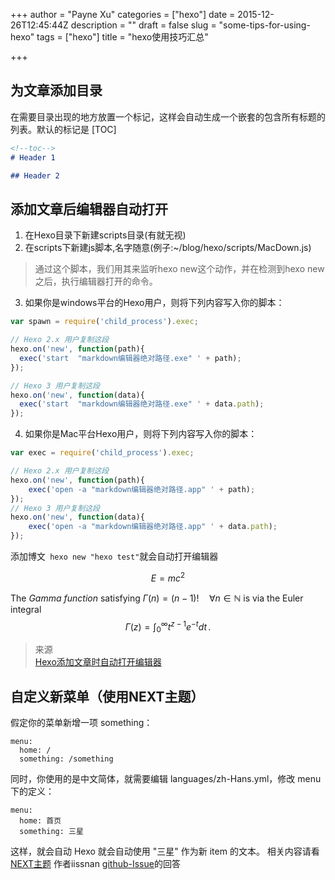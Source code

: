 +++
author = "Payne Xu"
categories = ["hexo"]
date = 2015-12-26T12:45:44Z
description = ""
draft = false
slug = "some-tips-for-using-hexo"
tags = ["hexo"]
title = "hexo使用技巧汇总"

+++


<!--toc-->
## 为文章添加目录

在需要目录出现的地方放置一个标记，这样会自动生成一个嵌套的包含所有标题的列表。默认的标记是 [TOC]

```markdown
<!--toc-->
# Header 1

## Header 2
```
<!--more-->


## 添加文章后编辑器自动打开

1. 在Hexo目录下新建scripts目录(有就无视)
2. 在scripts下新建js脚本,名字随意(例子:~/blog/hexo/scripts/MacDown.js)

  >通过这个脚本，我们用其来监听hexo new这个动作，并在检测到hexo new之后，执行编辑器打开的命令。

3. 如果你是windows平台的Hexo用户，则将下列内容写入你的脚本：

  ```js
  var spawn = require('child_process').exec;
  
  // Hexo 2.x 用户复制这段
  hexo.on('new', function(path){
    exec('start  "markdown编辑器绝对路径.exe" ' + path);
  });
  
  // Hexo 3 用户复制这段
  hexo.on('new', function(data){
    exec('start  "markdown编辑器绝对路径.exe" ' + data.path);
  });
  ```
4. 如果你是Mac平台Hexo用户，则将下列内容写入你的脚本：

  ```js
  var exec = require('child_process').exec;
  
  // Hexo 2.x 用户复制这段
  hexo.on('new', function(path){
      exec('open -a "markdown编辑器绝对路径.app" ' + path);
  });
  // Hexo 3 用户复制这段
  hexo.on('new', function(data){
      exec('open -a "markdown编辑器绝对路径.app" ' + data.path);
  });
  ```
  
添加博文` hexo new "hexo test"`就会自动打开编辑器


$$E=mc^2$$

The *Gamma function* satisfying $\Gamma(n) = (n-1)!\quad\forall n\in\mathbb N$ is via the Euler integral
$$\Gamma(z) = \int_0^\infty t^{z-1}e^{-t}dt\,.$$

> 来源  
> [Hexo添加文章时自动打开编辑器
](http://notes.xiamo.tk/2015-06-29-Hexo%E6%B7%BB%E5%8A%A0%E6%96%87%E7%AB%A0%E6%97%B6%E8%87%AA%E5%8A%A8%E6%89%93%E5%BC%80%E7%BC%96%E8%BE%91%E5%99%A8.html)
  

## 自定义新菜单（使用NEXT主题）
假定你的菜单新增一项 something：

```
menu:
  home: /
  something: /something
```

同时，你使用的是中文简体，就需要编辑 languages/zh-Hans.yml，修改 menu 下的定义：

```
menu:
  home: 首页
  something: 三星
```
  
这样，就会自动 Hexo 就会自动使用 "三星" 作为新 item 的文本。
相关内容请看 [NEXT主题](https://github.com/iissnan/hexo-theme-next) 作者iissnan [github-Issue](https://github.com/iissnan/hexo-theme-next/issues/412)的回答

